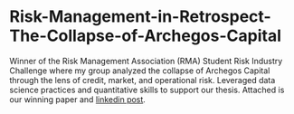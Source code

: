 # Risk-Management-in-Retrospect-The-Collapse-of-Archegos-Capital

Winner of the Risk Management Association (RMA) Student Risk Industry Challenge where my group analyzed the collapse of Archegos Capital through the lens of credit, market, and operational risk. Leveraged data science practices and quantitative skills to support our thesis.  Attached is our winning paper and [linkedin post](https://www.linkedin.com/posts/rma-toronto-chapter_riskmanagement-research-university-activity-6930346341181091840-Re2b?utm_source=linkedin_share&utm_medium=member_desktop_web).


